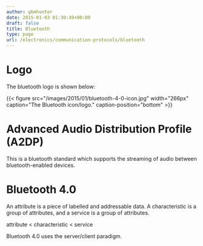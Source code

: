 ```yaml
---
author: gbmhunter
date: 2015-01-03 01:30:49+00:00
draft: false
title: Bluetooth
type: page
url: /electronics/communication-protocols/bluetooth
---
```


# Logo




The bluetooth logo is shown below:



{{< figure src="/images/2015/01/bluetooth-4-0-icon.jpg" width="266px" caption="The Bluetooth icon/logo." caption-position="bottom" >}}



# Advanced Audio Distribution Profile (A2DP)




This is a bluetooth standard which supports the streaming of audio between bluetooth-enabled devices.




# Bluetooth 4.0




An attribute is a piece of labelled and addressable data. A characteristic is a group of attributes, and a service is a group of attributes.




attribute < characteristic < service




Bluetooth 4.0 uses the server/client paradigm.
